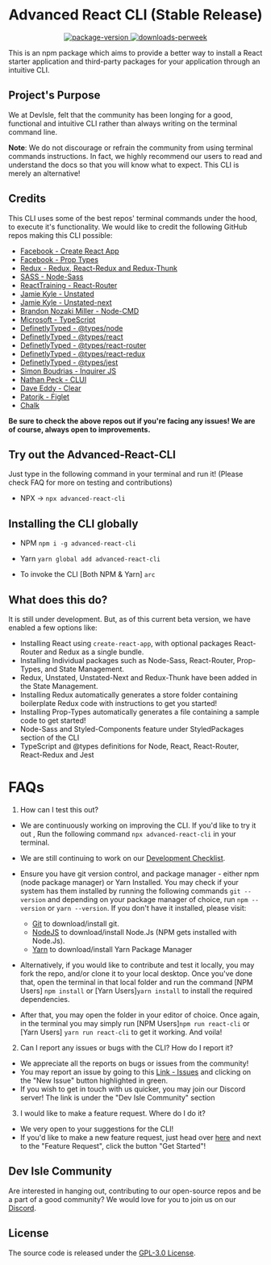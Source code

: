 <h1 align="center">
  Advanced React CLI (Stable Release)
</h1>

<p align="center">
  <a href="https://www.npmjs.com/package/advanced-react-cli">
    <img src="https://img.shields.io/npm/v/advanced-react-cli.svg?color=blue" alt="package-version" />
  </a>
  <a href="https://www.npmjs.com/package/advanced-react-cli">
    <img src="https://img.shields.io/npm/dw/advanced-react-cli.svg" alt="downloads-perweek" />
  </a>
</p>

This is an npm package which aims to provide a better way to install a React starter application and third-party packages for your application through an intuitive CLI.

## Project's Purpose

We at DevIsle, felt that the community has been longing for a good, functional and intuitive CLI rather than always writing on the terminal command line.

**Note**: We do not discourage or refrain the community from using terminal commands instructions. In fact, we highly recommend our users to read and understand the docs so that you will know what to expect. This CLI is merely an alternative!

## Credits

This CLI uses some of the best repos' terminal commands under the hood, to execute it's functionality. We would like to credit the following GitHub repos making this CLI possible:

- [Facebook - Create React App](https://github.com/facebook/create-react-app)
- [Facebook - Prop Types](https://github.com/facebook/prop-types)
- [Redux - Redux, React-Redux and Redux-Thunk](https://github.com/reduxjs)
- [SASS - Node-Sass](https://github.com/sass/node-sass)
- [ReactTraining - React-Router](https://github.com/ReactTraining/react-router)
- [Jamie Kyle - Unstated](https://github.com/jamiebuilds/unstated)
- [Jamie Kyle - Unstated-next](https://github.com/jamiebuilds/unstated-next)
- [Brandon Nozaki Miller - Node-CMD](https://github.com/RIAEvangelist/node-cmd)
- [Microsoft - TypeScript](https://www.npmjs.com/package/typescript)
- [DefinetlyTyped - @types/node](https://www.npmjs.com/package/@types/node)
- [DefinetlyTyped - @types/react](https://www.npmjs.com/package/@types/react)
- [DefinetlyTyped - @types/react-router](https://www.npmjs.com/package/@types/react-router)
- [DefinetlyTyped - @types/react-redux](https://www.npmjs.com/package/@types/react-redux)
- [DefinetlyTyped - @types/jest](https://www.npmjs.com/package/@types/jest)
- [Simon Boudrias - Inquirer JS](https://github.com/SBoudrias/Inquirer.js/)
- [Nathan Peck - CLUI](https://www.npmjs.com/package/clui)
- [Dave Eddy - Clear](https://github.com/bahamas10/node-clear)
- [Patorjk - Figlet](https://github.com/patorjk/figlet.js)
- [Chalk](https://www.npmjs.com/package/chalk)

**Be sure to check the above repos out if you're facing any issues! We are of course, always open to improvements.**

## Try out the Advanced-React-CLI

Just type in the following command in your terminal and run it! (Please check FAQ for more on testing and contributions)

- NPX -> `npx advanced-react-cli`

## Installing the CLI globally

- NPM
  `npm i -g advanced-react-cli`

- Yarn
  `yarn global add advanced-react-cli`

- To invoke the CLI [Both NPM & Yarn]
  `arc`

## What does this do?

It is still under development. But, as of this current beta version, we have enabled a few options like:

- Installing React using `create-react-app`, with optional packages React-Router and Redux as a single bundle.
- Installing Individual packages such as Node-Sass, React-Router, Prop-Types, and State Management.
- Redux, Unstated, Unstated-Next and Redux-Thunk have been added in the State Management.
- Installing Redux automatically generates a store folder containing boilerplate Redux code with instructions to get you started!
- Installing Prop-Types automatically generates a file containing a sample code to get started!
- Node-Sass and Styled-Components feature under StyledPackages section of the CLI
- TypeScript and @types definitions for Node, React, React-Router, React-Redux and Jest

# FAQs

1.  How can I test this out?

- We are continuously working on improving the CLI. If you'd like to try it out , Run the following command `npx advanced-react-cli` in your terminal.
- We are still continuing to work on our [Development Checklist](https://github.com/devisle/advanced-react-cli/blob/master/docs/README.md).

- Ensure you have git version control, and package manager - either npm (node package manager) or Yarn Installed. You may check if your system has them installed by running the following commands `git --version` and depending on your package manager of choice, run `npm --version` or `yarn --version`. If you don't have it installed, please visit:

  - [Git](https://git-scm.com/downloads) to download/install git.
  - [NodeJS](https://nodejs.org/en/download/) to download/install Node.Js (NPM gets installed with Node.Js).
  - [Yarn](https://yarnpkg.com/en/docs/getting-started) to download/install Yarn Package Manager

- Alternatively, if you would like to contribute and test it locally, you may fork the repo, and/or clone it to your local desktop. Once you've done that, open the terminal in that local folder and run the command [NPM Users] `npm install` or [Yarn Users]`yarn install` to install the required dependencies.
- After that, you may open the folder in your editor of choice. Once again, in the terminal you may simply run [NPM Users]`npm run react-cli` or [Yarn Users] `yarn run react-cli` to get it working. And voila!

2.  Can I report any issues or bugs with the CLI? How do I report it?

- We appreciate all the reports on bugs or issues from the community!
- You may report an issue by going to this [Link - Issues](https://github.com/devisle/advanced-react-cli/issues) and clicking on the "New Issue" button highlighted in green.
- If you wish to get in touch with us quicker, you may join our Discord server! The link is under the "Dev Isle Community" section

3. I would like to make a feature request. Where do I do it?

- We very open to your suggestions for the CLI!
- If you'd like to make a new feature request, just head over [here](https://github.com/devisle/advanced-react-cli/issues/new/choose) and next to the "Feature Request", click the button "Get Started"!

## Dev Isle Community

Are interested in hanging out, contributing to our open-source repos and be a part of a good community? We would love for you to join us on our [Discord](http://discord.gg/MSTQKRE).

## License

The source code is released under the [GPL-3.0 License](https://github.com/devisle/advanced-react-cli/blob/master/LICENSE).
